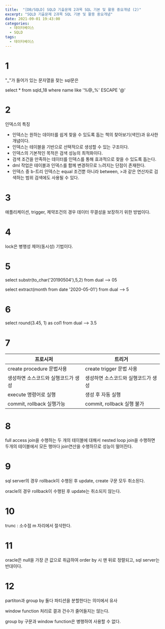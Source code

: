 ```yaml
---
title:  "[DB/SQLD] SQLD 기출문제 2과목 SQL 기본 및 활용 중요개념 (2)"
excerpt: "SQLD 기출문제 2과목 SQL 기본 및 활용 중요개념"
date: 2021-09-01 19:43:00
categories:
  - 데이터베이스
  - SQLD 
tags:
  - 데이터베이스
---
```


# 1

"_"가 들어가 있는 문자열을 찾는 sql문은

select * from sqld_18 where name like '%@_%' ESCAPE '@'

# 2

인덱스의 특징
- 인덱스는 원하는 데이터를 쉽게 찾을 수 있도록 돕는 책의 찾아보기(색인)과 유사한 개념이다.
- 인덱스는 테이블을 기반으로 선택적으로 생성할 수 있는 구조이다.
- 인덱스의 기본적인 목적은 검색 성능의 최적화이다.
- 검색 조건을 만족하는 데이터를 인덱스를 통해 효과적으로 찾을 수 있도록 돕는다.
- dml 작업은 테이블과 인덱스를 함께 변경하므로 느려지는 단점이 존재한다.
- 인덱스 중 b-트리 인덱스는 equal 조건뿐 아니라 between, >과 같은 연산자로 검색하는 범위 검색에도 사용될 수 있다.

# 3

애플리케이션, trigger, 제약조건의 경우 데이터 무결성을 보장하기 위한 방법이다.

# 4

lock은 병행성 제어(동시성) 기법이다.

# 5

select substr(to_char('20190504'),5,2) from dual --> 05

select extract(month from date '2020-05-01') from dual --> 5

# 6

select round(3.45, 1) as col1 from dual  --> 3.5

# 7

|프로시저|트리거|
|------|------|
|create procedure 문법사용|create trigger 문법 사용|
|생성하면 소스코드와 실행코드가 생성|생성하면 소스코드와 실행코드가 생성|
|execute 명령어로 실행|생성 후 자동 실행|
|commit, rollback 실행가능|commit, rollback 실행 불가|

# 8

full access join을 수행하는 두 개의 테이블에 대해서 nested loop join을 수행하면 두개의 테이블에서 모든 행마다 join연산을 수행하므로 성능이 떨어진다.

# 9

sql server의 경우 rollback이 수행된 후 update, create 구문 모두 취소된다.

oracle의 경우 rollback이 수행된 후 update는 취소되지 않는다.

# 10

trunc : 소수점 m 자리에서 절삭한다.

# 11

oracle은 null을 가장 큰 값으로 취급하여 order by 시 맨 뒤로 정렬되고, sql server는 반대이다.

# 12

partiton과 group by 둘다 파티션을 분할한다는 의미에서 유사

window function 처리로 결과 건수가 줄어들지는 않는다.

group by 구문과 window function은 병행하여 사용할 수 없다.

